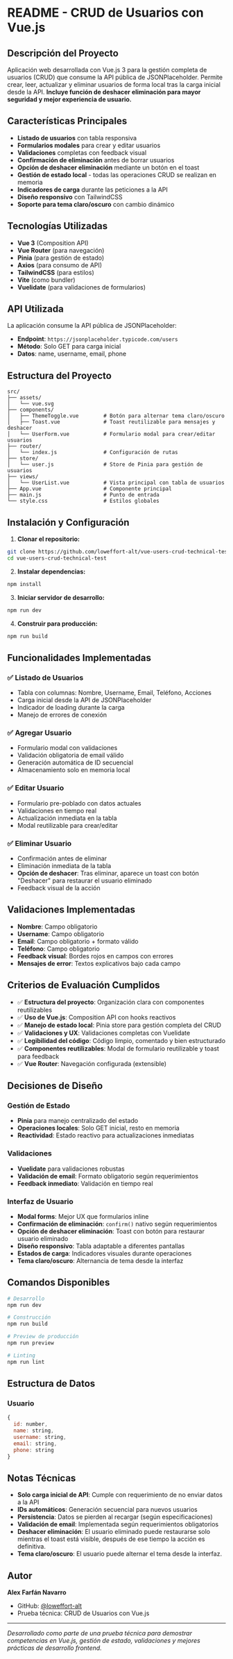# README - CRUD de Usuarios con Vue.js

## Descripción del Proyecto

Aplicación web desarrollada con Vue.js 3 para la gestión completa de usuarios (CRUD) que consume la API pública de JSONPlaceholder. Permite crear, leer, actualizar y eliminar usuarios de forma local tras la carga inicial desde la API. **Incluye función de deshacer eliminación para mayor seguridad y mejor experiencia de usuario.**

## Características Principales

- **Listado de usuarios** con tabla responsiva
- **Formularios modales** para crear y editar usuarios
- **Validaciones** completas con feedback visual
- **Confirmación de eliminación** antes de borrar usuarios
- **Opción de deshacer eliminación** mediante un botón en el toast
- **Gestión de estado local** - todas las operaciones CRUD se realizan en memoria
- **Indicadores de carga** durante las peticiones a la API
- **Diseño responsivo** con TailwindCSS
- **Soporte para tema claro/oscuro** con cambio dinámico

## Tecnologías Utilizadas

- **Vue 3** (Composition API)
- **Vue Router** (para navegación)
- **Pinia** (para gestión de estado)
- **Axios** (para consumo de API)
- **TailwindCSS** (para estilos)
- **Vite** (como bundler)
- **Vuelidate** (para validaciones de formularios)

## API Utilizada

La aplicación consume la API pública de JSONPlaceholder:
- **Endpoint**: `https://jsonplaceholder.typicode.com/users`
- **Método**: Solo GET para carga inicial
- **Datos**: name, username, email, phone

## Estructura del Proyecto

```
src/
├── assets/
│   └── vue.svg
├── components/
│   ├── ThemeToggle.vue        # Botón para alternar tema claro/oscuro
│   ├── Toast.vue              # Toast reutilizable para mensajes y deshacer
│   └── UserForm.vue           # Formulario modal para crear/editar usuarios
├── router/
│   └── index.js               # Configuración de rutas
├── store/
│   └── user.js                # Store de Pinia para gestión de usuarios
├── views/
│   └── UserList.vue           # Vista principal con tabla de usuarios
├── App.vue                    # Componente principal
├── main.js                    # Punto de entrada
└── style.css                  # Estilos globales
```

## Instalación y Configuración

1. **Clonar el repositorio:**
```bash
git clone https://github.com/loweffort-alt/vue-users-crud-technical-test.git
cd vue-users-crud-technical-test
```

2. **Instalar dependencias:**
```bash
npm install
```

3. **Iniciar servidor de desarrollo:**
```bash
npm run dev
```

4. **Construir para producción:**
```bash
npm run build
```

## Funcionalidades Implementadas

### ✅ Listado de Usuarios
- Tabla con columnas: Nombre, Username, Email, Teléfono, Acciones
- Carga inicial desde la API de JSONPlaceholder
- Indicador de loading durante la carga
- Manejo de errores de conexión

### ✅ Agregar Usuario
- Formulario modal con validaciones
- Validación obligatoria de email válido
- Generación automática de ID secuencial
- Almacenamiento solo en memoria local

### ✅ Editar Usuario
- Formulario pre-poblado con datos actuales
- Validaciones en tiempo real
- Actualización inmediata en la tabla
- Modal reutilizable para crear/editar

### ✅ Eliminar Usuario
- Confirmación antes de eliminar
- Eliminación inmediata de la tabla
- **Opción de deshacer**: Tras eliminar, aparece un toast con botón "Deshacer" para restaurar el usuario eliminado
- Feedback visual de la acción

## Validaciones Implementadas

- **Nombre**: Campo obligatorio
- **Username**: Campo obligatorio
- **Email**: Campo obligatorio + formato válido
- **Teléfono**: Campo obligatorio
- **Feedback visual**: Bordes rojos en campos con errores
- **Mensajes de error**: Textos explicativos bajo cada campo

## Criterios de Evaluación Cumplidos

- ✅ **Estructura del proyecto**: Organización clara con componentes reutilizables
- ✅ **Uso de Vue.js**: Composition API con hooks reactivos
- ✅ **Manejo de estado local**: Pinia store para gestión completa del CRUD
- ✅ **Validaciones y UX**: Validaciones completas con Vuelidate
- ✅ **Legibilidad del código**: Código limpio, comentado y bien estructurado
- ✅ **Componentes reutilizables**: Modal de formulario reutilizable y toast para feedback
- ✅ **Vue Router**: Navegación configurada (extensible)

## Decisiones de Diseño

### Gestión de Estado
- **Pinia** para manejo centralizado del estado
- **Operaciones locales**: Solo GET inicial, resto en memoria
- **Reactividad**: Estado reactivo para actualizaciones inmediatas

### Validaciones
- **Vuelidate** para validaciones robustas
- **Validación de email**: Formato obligatorio según requerimientos
- **Feedback inmediato**: Validación en tiempo real

### Interfaz de Usuario
- **Modal forms**: Mejor UX que formularios inline
- **Confirmación de eliminación**: `confirm()` nativo según requerimientos
- **Opción de deshacer eliminación**: Toast con botón para restaurar usuario eliminado
- **Diseño responsivo**: Tabla adaptable a diferentes pantallas
- **Estados de carga**: Indicadores visuales durante operaciones
- **Tema claro/oscuro**: Alternancia de tema desde la interfaz

## Comandos Disponibles

```bash
# Desarrollo
npm run dev

# Construcción
npm run build

# Preview de producción
npm run preview

# Linting
npm run lint
```

## Estructura de Datos

### Usuario
```javascript
{
  id: number,
  name: string,
  username: string,
  email: string,
  phone: string
}
```

## Notas Técnicas

- **Solo carga inicial de API**: Cumple con requerimiento de no enviar datos a la API
- **IDs automáticos**: Generación secuencial para nuevos usuarios
- **Persistencia**: Datos se pierden al recargar (según especificaciones)
- **Validación de email**: Implementada según requerimientos obligatorios
- **Deshacer eliminación**: El usuario eliminado puede restaurarse solo mientras el toast está visible, después de ese tiempo la acción es definitiva.
- **Tema claro/oscuro**: El usuario puede alternar el tema desde la interfaz.

## Autor

**Alex Farfán Navarro**
- GitHub: [@loweffort-alt](https://github.com/loweffort-alt)
- Prueba técnica: CRUD de Usuarios con Vue.js

---

*Desarrollado como parte de una prueba técnica para demostrar competencias en Vue.js, gestión de estado, validaciones y mejores prácticas de desarrollo frontend.*
